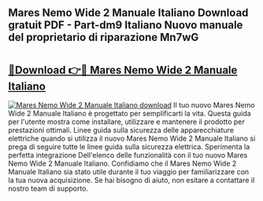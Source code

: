 ## Mares Nemo Wide 2 Manuale Italiano Download gratuit PDF - Part-dm9 Italiano Nuovo manuale del proprietario di riparazione Mn7wG

# <h2><a href="http://dfeon96.blite.top/?on=Mares+Nemo+Wide+2+Manuale+Italiano">🔗Download 👉🔴 Mares Nemo Wide 2 Manuale Italiano</a></h2>

[![Mares Nemo Wide 2 Manuale Italiano download](https://i.imgur.com/lujVjoI.png)](http://dfeon96.blite.top/?on=Mares+Nemo+Wide+2+Manuale+Italiano)
Il tuo nuovo Mares Nemo Wide 2 Manuale Italiano è progettato per semplificarti la vita. Questa guida per l'utente mostra come installare, utilizzare e mantenere il prodotto per prestazioni ottimali. Linee guida sulla sicurezza delle apparecchiature elettriche quando si utilizza il nuovo Mares Nemo Wide 2 Manuale Italiano si prega di seguire tutte le linee guida sulla sicurezza elettrica. Sperimenta la perfetta integrazione Dell'elenco delle funzionalità con il tuo nuovo Mares Nemo Wide 2 Manuale Italiano. Confidiamo che il Mares Nemo Wide 2 Manuale Italiano sia stato utile durante il tuo viaggio per familiarizzare con la tua nuova acquisizione. Se hai bisogno di aiuto, non esitare a contattare il nostro team di supporto.
